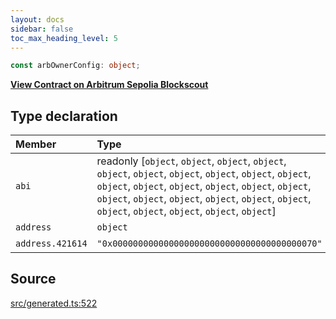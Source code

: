 ```yaml
---
layout: docs
sidebar: false
toc_max_heading_level: 5
---
```


```ts
const arbOwnerConfig: object;
```

[**View Contract on Arbitrum Sepolia Blockscout**](https://sepolia-explorer.arbitrum.io/address/0x0000000000000000000000000000000000000070)

## Type declaration

| Member           | Type                                                                                                                                                                                                                                                                                    | Value                                        |
| :--------------- | :-------------------------------------------------------------------------------------------------------------------------------------------------------------------------------------------------------------------------------------------------------------------------------------- | :------------------------------------------- |
| `abi`            | readonly [`object`, `object`, `object`, `object`, `object`, `object`, `object`, `object`, `object`, `object`, `object`, `object`, `object`, `object`, `object`, `object`, `object`, `object`, `object`, `object`, `object`, `object`, `object`, `object`, `object`, `object`, `object`] | arbOwnerABI                                  |
| `address`        | `object`                                                                                                                                                                                                                                                                                | arbOwnerAddress                              |
| `address.421614` | `"0x0000000000000000000000000000000000000070"`                                                                                                                                                                                                                                          | '0x0000000000000000000000000000000000000070' |

## Source

[src/generated.ts:522](https://github.com/OffchainLabs/arbitrum-orbit-sdk/blob/9d5595a042e42f7d6b9af10a84816c98ea30f330/src/generated.ts#L522)
